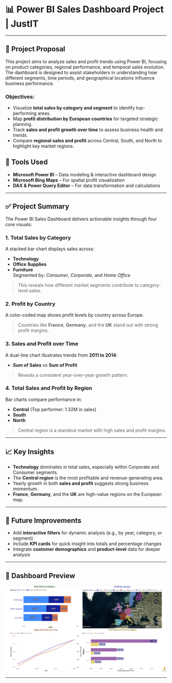 # 📊 Power BI Sales Dashboard Project | JustIT

---

## 📝 Project Proposal

This project aims to analyze sales and profit trends using Power BI, focusing on product categories, regional performance, and temporal sales evolution. The dashboard is designed to assist stakeholders in understanding how different segments, time periods, and geographical locations influence business performance.

### Objectives:
- Visualize **total sales by category and segment** to identify top-performing areas.
- Map **profit distribution by European countries** for targeted strategic planning.
- Track **sales and profit growth over time** to assess business health and trends.
- Compare **regional sales and profit** across Central, South, and North to highlight key market regions.

## 🔧 Tools Used
- **Microsoft Power BI** – Data modeling & interactive dashboard design  
- **Microsoft Bing Maps** – For spatial profit visualization  
- **DAX & Power Query Editor** – For data transformation and calculations

---

## ✅ Project Summary

The Power BI Sales Dashboard delivers actionable insights through four core visuals:

### 1. Total Sales by Category
A stacked bar chart displays sales across:
- **Technology**
- **Office Supplies**
- **Furniture**  
Segmented by: *Consumer*, *Corporate*, and *Home Office*  
> This reveals how different market segments contribute to category-level sales.

### 2. Profit by Country
A color-coded map shows profit levels by country across Europe.  
> Countries like **France**, **Germany**, and the **UK** stand out with strong profit margins.

### 3. Sales and Profit over Time
A dual-line chart illustrates trends from **2011 to 2014**:
- **Sum of Sales** vs **Sum of Profit**  
> Reveals a consistent year-over-year growth pattern.

### 4. Total Sales and Profit by Region
Bar charts compare performance in:
- **Central** (Top performer: 1.32M in sales)
- **South**
- **North**  
> Central region is a standout market with high sales and profit margins.

---

## 📈 Key Insights

- **Technology** dominates in total sales, especially within Corporate and Consumer segments.
- The **Central region** is the most profitable and revenue-generating area.
- Yearly growth in both **sales and profit** suggests strong business momentum.
- **France**, **Germany**, and the **UK** are high-value regions on the European map.

---

## 🚀 Future Improvements

- Add **interactive filters** for dynamic analysis (e.g., by year, category, or segment)
- Include **KPI cards** for quick insight into totals and percentage changes
- Integrate **customer demographics** and **product-level** data for deeper analysis

---

## 📸 Dashboard Preview

<a href="" target="_blank" rel="noreferrer"><img src="https://github.com/nathan-mullings-dev/power-bi-project-justit/blob/main/Power%20BI%20Dashboard.png" width="1000"/></a>

---
